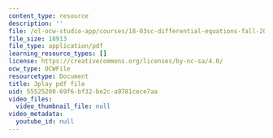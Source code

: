 ```yaml
---
content_type: resource
description: ''
file: /ol-ocw-studio-app/courses/18-03sc-differential-equations-fall-2011/5552520069f6bf32be2ca9781cece7aa_X5-ucBtneVM.pdf
file_size: 18913
file_type: application/pdf
learning_resource_types: []
license: https://creativecommons.org/licenses/by-nc-sa/4.0/
ocw_type: OCWFile
resourcetype: Document
title: 3play pdf file
uid: 55525200-69f6-bf32-be2c-a9781cece7aa
video_files:
  video_thumbnail_file: null
video_metadata:
  youtube_id: null
---
```

